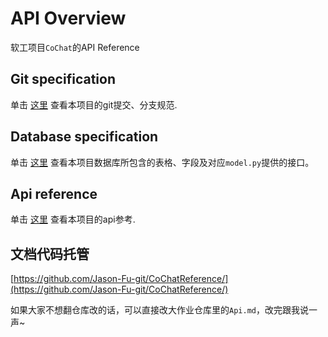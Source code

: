 # API Overview

<!-- This document provides an introduction into your API. -->

软工项目`CoChat`的API Reference

## Git specification

单击 [这里](Git-specification.md) 查看本项目的git提交、分支规范.

## Database specification

单击 [这里](Database-specification.md) 查看本项目数据库所包含的表格、字段及对应`model.py`提供的接口。


## Api reference

单击 [这里](API-reference.md) 查看本项目的api参考.


## 文档代码托管
[https://github.com/Jason-Fu-git/CoChatReference/](https://github.com/Jason-Fu-git/CoChatReference/)

如果大家不想翻仓库改的话，可以直接改大作业仓库里的`Api.md`，改完跟我说一声~


<seealso>

<!--List any additional resources, such as tutorials or guides, that can help users understand and use the API effectively.-->

</seealso>
